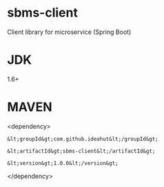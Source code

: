# sbms-client
Client library for microservice (Spring Boot)

# JDK 
1.6+

# MAVEN
&lt;dependency&gt;

	&lt;groupId&gt;com.github.ideahut&lt;/groupId&gt;
	
	&lt;artifactId&gt;sbms-client&lt;/artifactId&gt;
	
	&lt;version&gt;1.0.0&lt;/version&gt;
	
&lt;/dependency&gt;

